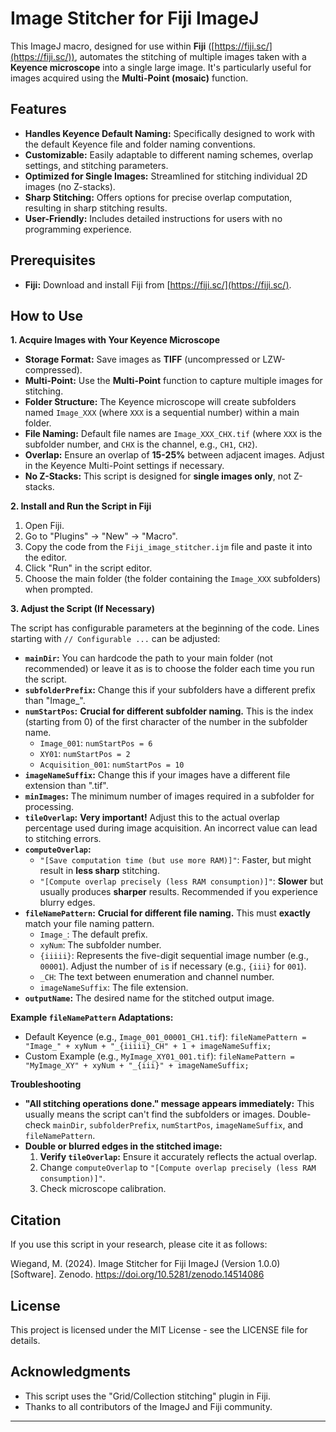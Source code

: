 # Image Stitcher for Fiji ImageJ

This ImageJ macro, designed for use within **Fiji** ([https://fiji.sc/](https://fiji.sc/)), automates the stitching of multiple images taken with a **Keyence microscope** into a single large image. It's particularly useful for images acquired using the **Multi-Point (mosaic)** function.

## Features

*   **Handles Keyence Default Naming:** Specifically designed to work with the default Keyence file and folder naming conventions.
*   **Customizable:** Easily adaptable to different naming schemes, overlap settings, and stitching parameters.
*   **Optimized for Single Images:** Streamlined for stitching individual 2D images (no Z-stacks).
*   **Sharp Stitching:** Offers options for precise overlap computation, resulting in sharp stitching results.
*   **User-Friendly:** Includes detailed instructions for users with no programming experience.

## Prerequisites

*   **Fiji:** Download and install Fiji from [https://fiji.sc/](https://fiji.sc/).

## How to Use

**1. Acquire Images with Your Keyence Microscope**

*   **Storage Format:** Save images as **TIFF** (uncompressed or LZW-compressed).
*   **Multi-Point:** Use the **Multi-Point** function to capture multiple images for stitching.
*   **Folder Structure:** The Keyence microscope will create subfolders named `Image_XXX` (where `XXX` is a sequential number) within a main folder.
*   **File Naming:** Default file names are `Image_XXX_CHX.tif` (where `XXX` is the subfolder number, and `CHX` is the channel, e.g., `CH1`, `CH2`).
*   **Overlap:** Ensure an overlap of **15-25%** between adjacent images. Adjust in the Keyence Multi-Point settings if necessary.
*   **No Z-Stacks:** This script is designed for **single images only**, not Z-stacks.

**2. Install and Run the Script in Fiji**

1. Open Fiji.
2. Go to "Plugins" -> "New" -> "Macro".
3. Copy the code from the `Fiji_image_stitcher.ijm` file and paste it into the editor.
4. Click "Run" in the script editor.
5. Choose the main folder (the folder containing the `Image_XXX` subfolders) when prompted.

**3. Adjust the Script (If Necessary)**

The script has configurable parameters at the beginning of the code. Lines starting with `// Configurable ...` can be adjusted:

*   **`mainDir`:** You can hardcode the path to your main folder (not recommended) or leave it as is to choose the folder each time you run the script.
*   **`subfolderPrefix`:** Change this if your subfolders have a different prefix than "Image\_".
*   **`numStartPos`:** **Crucial for different subfolder naming.** This is the index (starting from 0) of the first character of the number in the subfolder name.
    *   `Image_001`: `numStartPos = 6`
    *   `XY01`: `numStartPos = 2`
    *   `Acquisition_001`: `numStartPos = 10`
*   **`imageNameSuffix`:** Change this if your images have a different file extension than ".tif".
*   **`minImages`:** The minimum number of images required in a subfolder for processing.
*   **`tileOverlap`:** **Very important!** Adjust this to the actual overlap percentage used during image acquisition. An incorrect value can lead to stitching errors.
*   **`computeOverlap`:**
    *   `"[Save computation time (but use more RAM)]"`: Faster, but might result in **less sharp** stitching.
    *   `"[Compute overlap precisely (less RAM consumption)]"`: **Slower** but usually produces **sharper** results. Recommended if you experience blurry edges.
*   **`fileNamePattern`:** **Crucial for different file naming.** This must **exactly** match your file naming pattern.
    *   `Image_`: The default prefix.
    *   `xyNum`: The subfolder number.
    *   `{iiiii}`: Represents the five-digit sequential image number (e.g., `00001`). Adjust the number of `i`s if necessary (e.g., `{iii}` for `001`).
    * `_CH`: The text between enumeration and channel number.
    *   `imageNameSuffix`: The file extension.
*   **`outputName`:** The desired name for the stitched output image.

**Example `fileNamePattern` Adaptations:**

*   Default Keyence (e.g., `Image_001_00001_CH1.tif`): `fileNamePattern = "Image_" + xyNum + "_{iiiii}_CH" + 1 + imageNameSuffix;`
*   Custom Example (e.g., `MyImage_XY01_001.tif`): `fileNamePattern = "MyImage_XY" + xyNum + "_{iii}" + imageNameSuffix;`

**Troubleshooting**

*   **"All stitching operations done." message appears immediately:** This usually means the script can't find the subfolders or images. Double-check `mainDir`, `subfolderPrefix`, `numStartPos`, `imageNameSuffix`, and `fileNamePattern`.
*   **Double or blurred edges in the stitched image:**
    1. **Verify `tileOverlap`:** Ensure it accurately reflects the actual overlap.
    2. Change `computeOverlap` to `"[Compute overlap precisely (less RAM consumption)]"`.
    3. Check microscope calibration.

## Citation

If you use this script in your research, please cite it as follows:

Wiegand, M. (2024). Image Stitcher for Fiji ImageJ (Version 1.0.0) [Software]. Zenodo. https://doi.org/10.5281/zenodo.14514086

## License

This project is licensed under the MIT License - see the LICENSE file for details.

## Acknowledgments

*   This script uses the "Grid/Collection stitching" plugin in Fiji.
*   Thanks to all contributors of the ImageJ and Fiji community.

---
